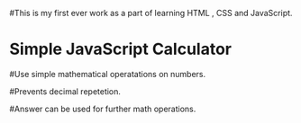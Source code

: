 #This is my first ever work as a part of learning HTML , CSS and JavaScript.

# Simple JavaScript Calculator

#Use simple mathematical operatations on numbers.

#Prevents decimal repetetion.

#Answer can be used for further math operations.
